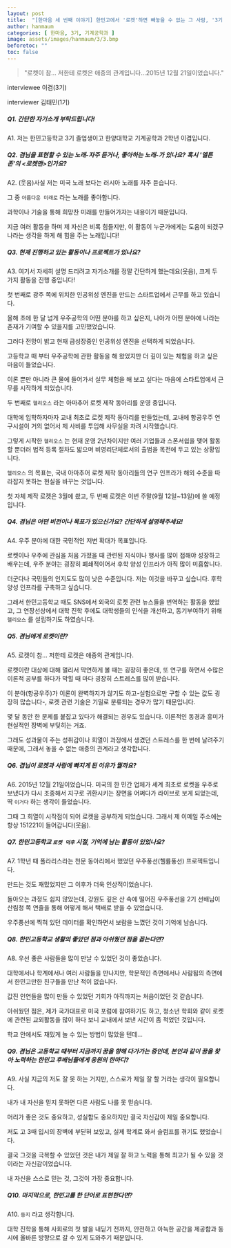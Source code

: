 ```yaml
---
layout: post
title:  "[한마음 세 번째 이야기] 한민고에서 '로켓'하면 빼놓을 수 없는 그 사람, '3기 이겸'"
author: hanmaum
categories: [ 한마음, 3기, 기계공학과 ]
image: assets/images/hanmaum/3/3.bmp
beforetoc: ""
toc: false
---
```

> "로켓이 참... 저한테 로켓은 애증의 관계입니다...2015년 12월 21일이었습니다."

interviewee 이겸(3기)

interviewer 김태민(1기)


##### Q1. 간단한 자기소개 부탁드립니다!

A1. 저는 한민고등학교 3기 졸업생이고 한양대학교 기계공학과 2학년 이겸입니다.

##### Q2. 겸님을 표현할 수 있는 노래-자주 듣거나, 좋아하는 노래-가 있나요? 혹시 '엘튼 존'의 <로켓맨>인가요?

A2. (웃음)사실 저는 미국 노래 보다는 러시아 노래를 자주 듣습니다.

그 중 `아름다운 미래로` 라는 노래를 좋아합니다.

과학이나 기술을 통해 희망찬 미래를 만들어가자는 내용이기 때문입니다.

지금 여러 활동을 하며 제 자신은 비록 힘들지만, 이 활동이 누군가에게는 도움이 되겠구나라는 생각을 하게 해 힘을 주는 노래입니다!


##### Q3. 현재 진행하고 있는 활동이나 프로젝트가 있나요?

A3. 여기서 자세히 설명 드리려고 자기소개를 정말 간단하게 했는데요(웃음), 크게 두 가지 활동을 진행 중입니다!

첫 번째로 광주 쪽에 위치한 인공위성 엔진을 만드는 스타트업에서 근무를 하고 있습니다.

올해 초에 한 달 넘게 우주공학의 어떤 분야를 하고 싶은지, 나아가 어떤 분야에 나라는 존재가 기여할 수 있을지를 고민했었습니다.

그러다 전망이 밝고 현재 급성장중인 인공위성 엔진을 선택하게 되었습니다.

고등학교 때 부터 우주공학에 관한 활동을 해 왔었지만 더 깊이 있는 체험을 하고 싶은 마음이 들었습니다.

이론 뿐만 아니라 큰 물에 들어가서 실무 체험을 해 보고 싶다는 마음에 스타트업에서 근무를 시작하게 되었습니다.

두 번째로 `헬리오스` 라는 아마추어 로켓 제작 동아리를 운영 중입니다.

대학에 입학하자마자 교내 최초로 로켓 제작 동아리를 만들었는데, 교내에 항공우주 연구시설이 거의 없어서 제 사비를 투입해 사무실을 차려 시작했습니다.

그렇게 시작한 `헬리오스` 는 현재 운영 2년차이지만 여러 기업들과 스폰서쉽을 맺어 활동할 뿐더러 법적 등록 절차도 밟으며 비영리단체로서의 출범을 목전에 두고 있는 상황입니다.

`헬리오스` 의 목표는, 국내 아마추어 로켓 제작 동아리들의 연구 인프라가 해외 수준을 따라잡지 못하는 현실을 바꾸는 것입니다.

첫 자체 제작 로켓은 3월에 쐈고, 두 번째 로켓은 이번 주말(9월 12일~13일)에 쏠 예정입니다.


##### Q4. 겸님은 어떤 비전이나 목표가 있으신가요? 간단하게 설명해주세요!

A4. 우주 분야에 대한 국민적인 저변 확대가 목표입니다.

로켓이나 우주에 관심을 처음 가졌을 때 관련된 지식이나 행사를 많이 접해야 성장하고 배우는데, 우주 분야는 굉장히 폐쇄적이어서 후학 양성 인프라가 아직 많이 미흡합니다.

더군다나 국민들의 인지도도 많이 낮은 수준입니다. 저는 이것을 바꾸고 싶습니다. 후학 양성 인프라를 구축하고 싶습니다.

그래서 한민고등학교 때도 SNS에서 외국의 로켓 관련 뉴스들을 번역하는 활동을 했었고, 그 연장선상에서 대학 진학 후에도 대학생들의 인식을 개선하고, 동기부여하기 위해 `헬리오스` 를 설립하기도 하였습니다.

##### Q5. 겸님에게 로켓이란?

A5. 로켓이 참... 저한테 로켓은 애증의 관계입니다.

로켓이란 대상에 대해 멀리서 막연하게 볼 때는 굉장히 좋은데, 또 연구를 하면서 수많은 이론적 공부를 하다가 막힐 때 마다 굉장히 스트레스를 많이 받습니다.

이 분야(항공우주)가 이론이 완벽하지가 않기도 하고-실험으로만 구할 수 있는 값도 굉장히 많습니다-, 로켓 관련 기술은 기밀로 분류되는 경우가 많기 때문입니다.

몇 달 동안 한 문제를 붙잡고 있다가 해결되는 경우도 있습니다. 이론적인 동경과 흥미가 현실적인 장벽에 부딪히는 거죠.

그래도 성과물이 주는 성취감이나 희열이 과정에서 생겼던 스트레스를 한 번에 날려주기 때문에, 그래서 놓을 수 없는 애증의 관계라고 생각합니다.

##### Q6. 겸님이 로켓과 사랑에 빠지게 된 이유가 뭘까요?

A6. 2015년 12월 21일이었습니다. 미국의 한 민간 업체가 세계 최초로 로켓을 우주로 보냈다가 다시 조종해서 지구로 귀환시키는 장면을 어쩌다가 라이브로 보게 되었는데, 딱 `이거다` 하는 생각이 들었습니다.

그때 그 희열이 시작점이 되어 로켓을 공부하게 되었습니다. 그래서 제 이메일 주소에는 항상 151221이 들어갑니다(웃음).

##### Q7. 한민고등학교 `로켓 덕후` 시절, 기억에 남는 활동이 있었나요?

A7. 1학년 때 폴라리스라는 천문 동아리에서 했었던 우주풍선(헬륨풍선) 프로젝트입니다.

만드는 것도 재밌었지만 그 이후가 더욱 인상적이었습니다.

돌아오는 과정도 쉽지 않았는데, 강원도 깊은 산 속에 떨어진 우주풍선을 2기 선배님이 산림청 쪽 연줄을 통해 어떻게 해서 택배로 받을 수 있었습니다.

우주풍선에 찍혀 있던 데이터를 확인하면서 보람을 느꼈던 것이 기억에 남습니다.

##### Q8. 한민고등학교 생활의 좋았던 점과 아쉬웠던 점을 꼽는다면?

A8. 우선 좋은 사람들을 많이 만날 수 있었던 것이 좋았습니다.

대학에서나 학계에서나 여러 사람들을 만나지만, 학문적인 측면에서나 사람됨의 측면에서 한민고만한 친구들을 만난 적이 없습니다.

값진 인연들을 많이 만들 수 있었던 기회가 아직까지는 처음이었던 것 같습니다.

아쉬웠던 점은, 제가 국가대표로 미국 포럼에 참여하기도 하고, 청소년 학회와 같이 로켓에 관련된 교외활동을 많이 하다 보니 교내에서 보낸 시간이 좀 적었던 것입니다.

학교 안에서도 재밌게 놀 수 있는 방법이 많았을 텐데...

##### Q9. 겸님은 고등학교 때부터 지금까지 꿈을 향해 다가가는 중인데, 본인과 같이 꿈을 찾아 노력하는 한민고 후배님들에게 응원의 한마디?

A9. 사실 지금의 저도 잘 못 하는 거지만, 스스로가 제일 잘 할 거라는 생각이 필요합니다.

내가 내 자신을 믿지 못하면 다른 사람도 나를 못 믿습니다.

머리가 좋은 것도 중요하고, 성실함도 중요하지만 결국 자신감이 제일 중요합니다.

저도 고 3때 입시의 장벽에 부딛혀 보았고, 실제 학계로 와서 슬럼프를 겪기도 했었습니다.

결국 그것을 극복할 수 있었던 것은 내가 제일 잘 하고 노력을 통해 최고가 될 수 있을 것이라는 자신감이었습니다.

내 자신을 스스로 믿는 것, 그것이 가장 중요합니다.

 

##### Q10. 마지막으로, 한민고를 한 단어로 표현한다면?

A10. `둥지` 라고 생각합니다.

대학 진학을 통해 사회로의 첫 발을 내딛기 전까지, 안전하고 아늑한 공간을 제공함과 동시에 올바른 방향으로 갈 수 있게 도와주기 때문입니다.

 